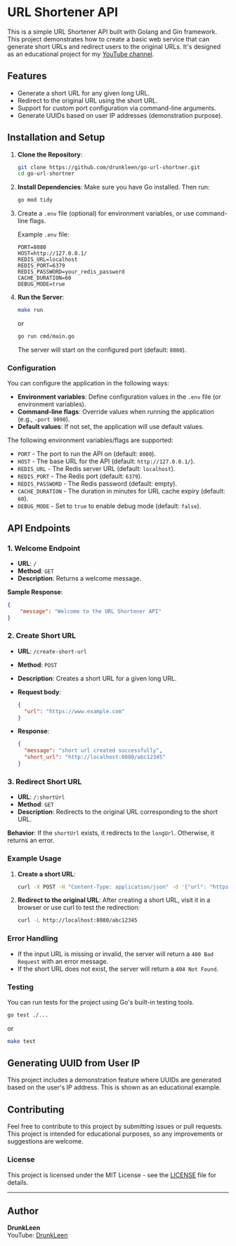 # URL Shortener API

This is a simple URL Shortener API built with Golang and Gin framework. This project demonstrates how to create a basic web service that can generate short URLs and redirect users to the original URLs. It's designed as an educational project for my [YouTube channel](https://www.youtube.com/@drunkleen).

## Features

- Generate a short URL for any given long URL.
- Redirect to the original URL using the short URL.
- Support for custom port configuration via command-line arguments.
- Generate UUIDs based on user IP addresses (demonstration purpose).

## Installation and Setup

1. **Clone the Repository**:

   ```bash
   git clone https://github.com/drunkleen/go-url-shortner.git
   cd go-url-shortner
   ```

2. **Install Dependencies**:
   Make sure you have Go installed. Then run:

   ```bash
   go mod tidy
   ```


3. Create a `.env` file (optional) for environment variables, or use command-line flags.

   Example `.env` file:

   ```
   PORT=8080
   HOST=http://127.0.0.1/
   REDIS_URL=localhost
   REDIS_PORT=6379
   REDIS_PASSWORD=your_redis_password
   CACHE_DURATION=60
   DEBUG_MODE=true
   ```

4. **Run the Server**:

   ```bash
   make run
   ```
   or
   ```bash
   go run cmd/main.go
   ```

   The server will start on the configured port (default: `8080`).

### Configuration

You can configure the application in the following ways:

- **Environment variables**: Define configuration values in the `.env` file (or environment variables).
- **Command-line flags**: Override values when running the application (e.g., `-port 9090`).
- **Default values**: If not set, the application will use default values.

The following environment variables/flags are supported:

- `PORT` - The port to run the API on (default: `8080`).
- `HOST` - The base URL for the API (default: `http://127.0.0.1/`).
- `REDIS_URL` - The Redis server URL (default: `localhost`).
- `REDIS_PORT` - The Redis port (default: `6379`).
- `REDIS_PASSWORD` - The Redis password (default: empty).
- `CACHE_DURATION` - The duration in minutes for URL cache expiry (default: `60`).
- `DEBUG_MODE` - Set to `true` to enable debug mode (default: `false`).



## API Endpoints

### 1. **Welcome Endpoint**

- **URL**: `/`
- **Method**: `GET`
- **Description**: Returns a welcome message.

**Sample Response**:

```json
{
    "message": "Welcome to the URL Shortener API"
}
```

### 2. **Create Short URL**

- **URL**: `/create-short-url`
- **Method**: `POST`
- **Description**: Creates a short URL for a given long URL.

- **Request body**:
  ```json
  {
    "url": "https://www.example.com"
  }
  ```

- **Response**:
  ```json
  {
    "message": "short url created successfully",
    "short_url": "http://localhost:8080/abc12345"
  }
  ```

### 3. **Redirect Short URL**

- **URL**: `/:shortUrl`
- **Method**: `GET`
- **Description**: Redirects to the original URL corresponding to the short URL.

**Behavior**: If the `shortUrl` exists, it redirects to the `longUrl`. Otherwise, it returns an error.


### Example Usage

1. **Create a short URL**:
   ```bash
   curl -X POST -H "Content-Type: application/json" -d '{"url": "https://www.example.com"}' http://localhost:8080/create-short-url
   ```

2. **Redirect to the original URL**:
   After creating a short URL, visit it in a browser or use curl to test the redirection:
   ```bash
   curl -L http://localhost:8080/abc12345
   ```

### Error Handling

- If the input URL is missing or invalid, the server will return a `400 Bad Request` with an error message.
- If the short URL does not exist, the server will return a `404 Not Found`.

### Testing

You can run tests for the project using Go's built-in testing tools.

```bash
go test ./...
```

or 

```bash
make test
```

## Generating UUID from User IP

This project includes a demonstration feature where UUIDs are generated based on the user's IP address. This is shown as an educational example.

## Contributing

Feel free to contribute to this project by submitting issues or pull requests. This project is intended for educational purposes, so any improvements or suggestions are welcome.

### License

This project is licensed under the MIT License - see the [LICENSE](LICENSE) file for details.

---

## Author

**DrunkLeen**\
YouTube: [DrunkLeen](https://www.youtube.com/@drunkleen)

